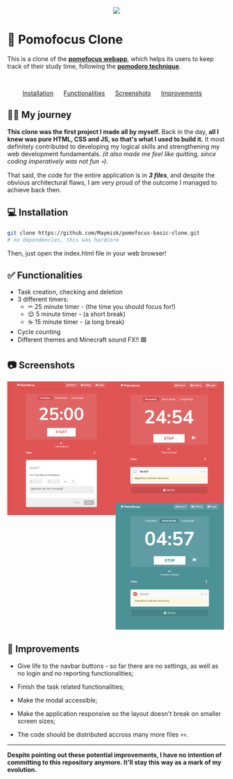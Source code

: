 <p align="center">
  <img src="https://res.cloudinary.com/practicaldev/image/fetch/s--OFGKwu86--/c_limit%2Cf_auto%2Cfl_progressive%2Cq_66%2Cw_880/https://miro.medium.com/max/1400/1%2AZB91m3uEJ51nPNBCwSrpkA.gif" />
</p>

# 🍅 Pomofocus Clone

This is a clone of the [**pomofocus webapp**](https://pomofocus.io), which helps its users to keep track of their study time, following the [**pomodoro technique**](https://en.wikipedia.org/wiki/Pomodoro_Technique).

<br />

<p align="center">
  <a href="#-installation">Installation</a>&nbsp;&nbsp;&nbsp;&nbsp;&nbsp;
  <a href="#-functionalities">Functionalities</a>&nbsp;&nbsp;&nbsp;&nbsp;&nbsp;
  <a href="#-screenshots">Screenshots</a>&nbsp;&nbsp;&nbsp;&nbsp;&nbsp;
  <a href="#-improvements">Improvements</a>&nbsp;&nbsp;&nbsp;&nbsp;&nbsp;
</p>

## 🚶‍♂️ My journey

**This clone was the first project I made all by myself.** Back in the day, **all I knew was pure HTML, CSS and JS, so that's what I used to build it.** It most definitely contributed to developing my logical skills and strengthening my web development fundamentals. *(it also made me feel like quitting, since coding imperatively was not fun 💀).*

That said, the code for the entire application is in ***3 files***, and despite the obvious architectural flaws, I am very proud of the outcome I managed to achieve back then.



## 💻 Installation


```bash
git clone https://github.com/Maymisk/pomofocus-basic-clone.git
# no dependencies, this was hardcore
```
Then, just open the index.html file in your web browser!

## ✅ Functionalities

- Task creation, checking and deletion
- 3 different timers:
    - ⚰ 25 minute timer - (the time you should focus for!) 
    - 😌 5 minute timer - (a short break)
    - ☕ 15 minute timer - (a long break)
- Cycle counting
- Different themes and Minecraft sound FX!! 🟦



## 📷 Screenshots

<img align="left" width="250px" src="/.github/assets/screenshot-1.png?raw=true" />
<img align="left" width="250px" src="/.github/assets/screenshot-2.png?raw=true" />
<img width="250px" src="/.github/assets/screenshot-3.png?raw=true" />

## 🔧 Improvements

- Give life to the navbar buttons - so far there are no settings, as well as no login and no reporting functionalities;

- Finish the task related functionalities;

- Make the modal accessible;

- Make the application responsive so the layout doesn't break on smaller screen sizes;

- The code should be distributed accross many more files 💀💀.

---

**Despite pointing out these potential improvements, I have no intention of committing to this repository anymore. It'll stay this way as a mark of my evolution.** 

